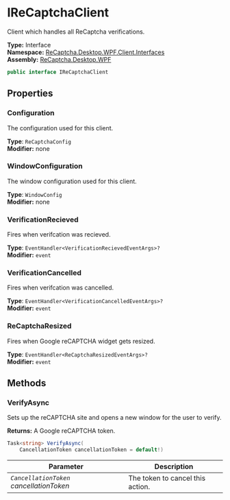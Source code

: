# IReCaptchaClient
Client which handles all ReCaptcha verifications.

**Type:** Interface
<br />
**Namespace:** [ReCaptcha.Desktop.WPF.Client.Interfaces](/ReCaptcha.Desktop/reference/recaptcha.desktop.wpf/client/interfaces/)
<br />
**Assembly:** [ReCaptcha.Desktop.WPF](/ReCaptcha.Desktop/reference/recaptcha.desktop.wpf/)

```cs
public interface IReCaptchaClient
```


## Properties

### Configuration
The configuration used for this client.

**Type**: `ReCaptchaConfig`
<br />
**Modifier:** none

### WindowConfiguration
The window configuration used for this client.

**Type**: `WindowConfig`
<br />
**Modifier:** none

### VerificationRecieved
Fires when verifcation was recieved.

**Type**: `EventHandler<VerificationRecievedEventArgs>?`
<br />
**Modifier:** `event`

### VerificationCancelled
Fires when verifcation was cancelled.

**Type**: `EventHandler<VerificationCancelledEventArgs>?`
<br />
**Modifier:** `event`

### ReCaptchaResized
Fires when Google reCAPTCHA widget gets resized.

**Type**: `EventHandler<ReCaptchaResizedEventArgs>?`
<br />
**Modifier:** `event`


## Methods

### VerifyAsync
Sets up the reCAPTCHA site and opens a new window for the user to verify.

**Returns:** A Google reCAPTCHA token.
```cs
Task<string> VerifyAsync(
    CancellationToken cancellationToken = default!)
```
| Parameter                                                | Description                           |
|----------------------------------------------------------|---------------------------------------|
| *`CancellationToken` cancellationToken*                  | The token to cancel this action.      |